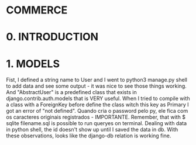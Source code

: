 # COMMERCE

# 0. INTRODUCTION

# 1. MODELS
Fist, I defined a string name to User and I went to python3 manage.py shell to add data and see some output - it was nice to see those things working.
And "AbstractUser" is a predefined class that exists in django.contrib.auth.models that is VERY useful.
When I tried to compile with a class with a ForeignKey before define the class witch this key as Primary I got an error of "not defined". 
Quando cria o password pelo py, ele fica com os caracteres originais registrados - IMPORTANTE.
Remember, that with $ sqlite filename.sql is possible to run queryes on terminal. 
Dealing with data in python shell, the id doesn't show up until I saved the data in db. 
With these observations, looks like the django-db relation is working fine. 
